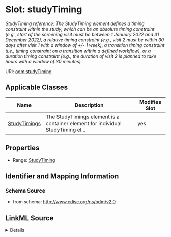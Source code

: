 # Slot: studyTiming


_StudyTiming reference: The StudyTiming element defines a timing constraint within the study, which can be an absolute timing constraint (e.g., start of the screening visit must be between 1 January 2022 and 31 December 2022), a relative timing constraint (e.g., visit 2 must be within 30 days after visit 1 with a window of +/- 1 week), a transition timing constraint (i.e., timing constraint on a transition within a defined workflow), or a duration timing constraint (e.g., the duration of visit 2 is planned to take hours with a window of 30 minutes)._



URI: [odm:studyTiming](http://www.cdisc.org/ns/odm/v2.0/studyTiming)



<!-- no inheritance hierarchy -->




## Applicable Classes

| Name | Description | Modifies Slot |
| --- | --- | --- |
[StudyTimings](StudyTimings.md) | The StudyTimings element is a container element for individual StudyTiming el... |  yes  |







## Properties

* Range: [StudyTiming](StudyTiming.md)





## Identifier and Mapping Information







### Schema Source


* from schema: http://www.cdisc.org/ns/odm/v2.0




## LinkML Source

<details>
```yaml
name: studyTiming
description: 'StudyTiming reference: The StudyTiming element defines a timing constraint
  within the study, which can be an absolute timing constraint (e.g., start of the
  screening visit must be between 1 January 2022 and 31 December 2022), a relative
  timing constraint (e.g., visit 2 must be within 30 days after visit 1 with a window
  of +/- 1 week), a transition timing constraint (i.e., timing constraint on a transition
  within a defined workflow), or a duration timing constraint (e.g., the duration
  of visit 2 is planned to take hours with a window of 30 minutes).'
from_schema: http://www.cdisc.org/ns/odm/v2.0
rank: 1000
identifier: false
alias: studyTiming
domain_of:
- StudyTimings
range: StudyTiming

```
</details>